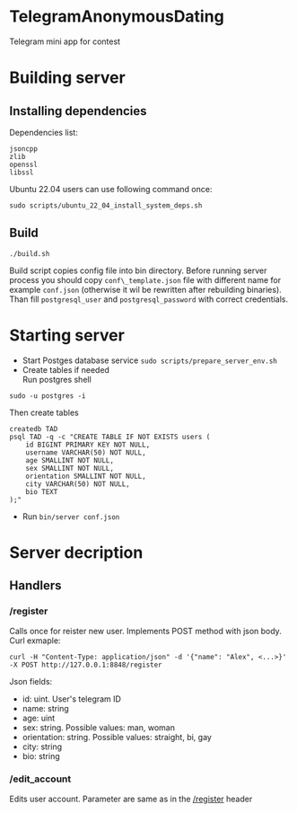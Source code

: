 # TelegramAnonymousDating
Telegram mini app for contest

# Building server
## Installing dependencies
Dependencies list:

```
jsoncpp
zlib
openssl
libssl
```

Ubuntu 22.04 users can use following command once:

```
sudo scripts/ubuntu_22_04_install_system_deps.sh
```

## Build

```
./build.sh
```
Build script copies config file into bin directory. Before running server process you should copy ```conf\_template.json``` file with different name for example ```conf.json``` (otherwise it wil be rewritten after rebuilding binaries). Than fill ```postgresql_user``` and ```postgresql_password``` with correct credentials. 

# Starting server
- Start Postges database service ```sudo scripts/prepare_server_env.sh```
- Create tables if needed\
Run postgres shell
```
sudo -u postgres -i
```
Then create tables
```
createdb TAD
psql TAD -q -c "CREATE TABLE IF NOT EXISTS users (
    id BIGINT PRIMARY KEY NOT NULL,
    username VARCHAR(50) NOT NULL,
    age SMALLINT NOT NULL,
    sex SMALLINT NOT NULL,
    orientation SMALLINT NOT NULL,
    city VARCHAR(50) NOT NULL,
    bio TEXT
);"
```
- Run ```bin/server conf.json```

# Server decription

## Handlers

### /register

Calls once for reister new user. Implements POST method with json body.\
Curl exmaple:

```
curl -H "Content-Type: application/json" -d '{"name": "Alex", <...>}' -X POST http://127.0.0.1:8848/register
```

Json fields:
- id: uint. User's telegram ID
- name: string
- age: uint
- sex: string. Possible values: man, woman
- orientation: string. Possible values: straight, bi, gay
- city: string
- bio: string

### /edit\_account

Edits user account. Parameter are same as in the [/register](#-/register) header

